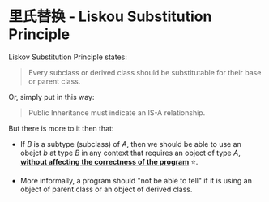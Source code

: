 # 里氏替换 - Liskou Substitution Principle

Liskov Substitution Principle states:

> Every subclass or derived class should be substitutable for their base or parent class.

Or, simply put in this way:

> Public Inheritance must indicate an IS-A relationship.

But there is more to it then that:

* If $B$ is a subtype (subclass) of $A$, then we should be able to use an obejct $b$ at type $B$ in any context that requires an object of type $A$, **<u>without affecting the correctness of the program</u>** ⭐.

* More informally, a program should "not be able to tell" if it is using an object of parent class or an object of derived class.

